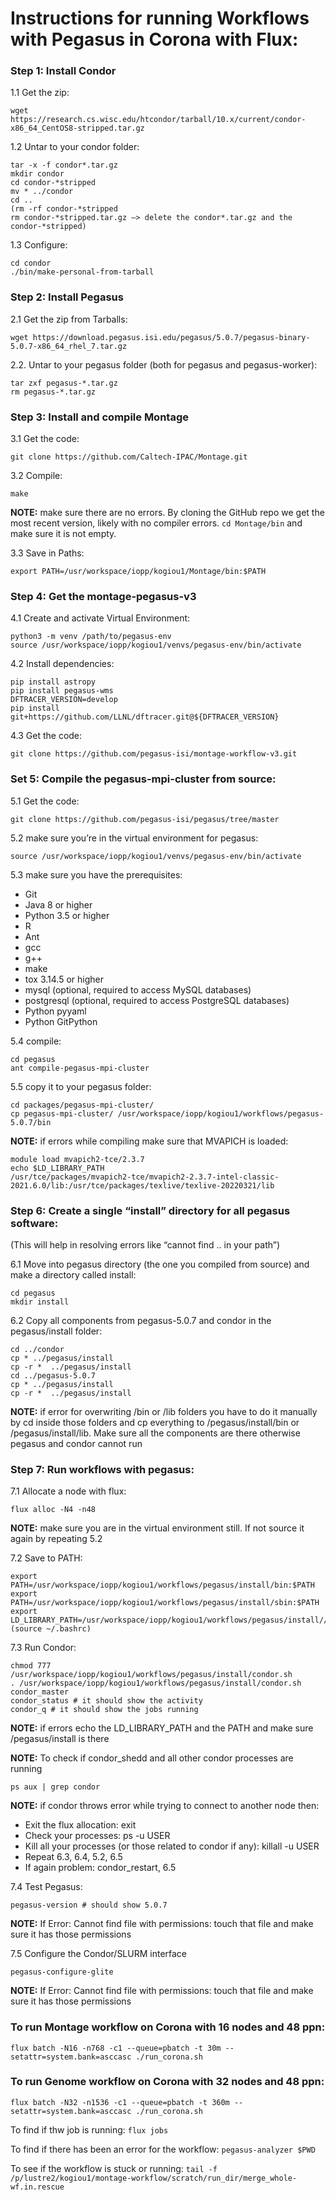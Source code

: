 # Instructions for running Workflows with Pegasus in Corona with Flux:

### Step 1: Install Condor

1.1 Get the zip:
```
wget https://research.cs.wisc.edu/htcondor/tarball/10.x/current/condor-x86_64_CentOS8-stripped.tar.gz
```

1.2 Untar to your condor folder:
```
tar -x -f condor*.tar.gz
mkdir condor
cd condor-*stripped
mv * ../condor
cd ..
(rm -rf condor-*stripped 
rm condor-*stripped.tar.gz —> delete the condor*.tar.gz and the condor-*stripped)
```

1.3 Configure:
```
cd condor
./bin/make-personal-from-tarball
```

### Step 2: Install Pegasus

2.1 Get the zip from Tarballs:
```
wget https://download.pegasus.isi.edu/pegasus/5.0.7/pegasus-binary-5.0.7-x86_64_rhel_7.tar.gz 
```

2.2. Untar to your pegasus folder (both for pegasus and pegasus-worker):
```
tar zxf pegasus-*.tar.gz
rm pegasus-*.tar.gz
```

### Step 3:  Install and compile Montage

3.1 Get the code:
```
git clone https://github.com/Caltech-IPAC/Montage.git
```

3.2 Compile:
```
make
```

 **NOTE:** make sure there are no errors. By cloning the GitHub repo we get the most recent version, likely with no compiler errors. 
```cd Montage/bin``` and make sure it is not empty.

3.3 Save in Paths:
```
export PATH=/usr/workspace/iopp/kogiou1/Montage/bin:$PATH
```

### Step 4: Get the montage-pegasus-v3

4.1 Create and activate Virtual Environment:
```
python3 -m venv /path/to/pegasus-env
source /usr/workspace/iopp/kogiou1/venvs/pegasus-env/bin/activate
```

4.2 Install dependencies:
```
pip install astropy
pip install pegasus-wms
DFTRACER_VERSION=develop
pip install git+https://github.com/LLNL/dftracer.git@${DFTRACER_VERSION}
```

4.3 Get the code:
```
git clone https://github.com/pegasus-isi/montage-workflow-v3.git
```

### Set 5: Compile the pegasus-mpi-cluster from source:

5.1 Get the code:
```
git clone https://github.com/pegasus-isi/pegasus/tree/master
```

5.2 make sure you’re in the virtual environment for pegasus:
```
source /usr/workspace/iopp/kogiou1/venvs/pegasus-env/bin/activate
```

5.3 make sure you have the prerequisites:
* Git
* Java 8 or higher
* Python 3.5 or higher
* R
* Ant
* gcc
* g++
* make
* tox 3.14.5 or higher
* mysql (optional, required to access MySQL databases)
* postgresql (optional, required to access PostgreSQL databases)
* Python pyyaml
* Python GitPython

5.4 compile:
```
cd pegasus
ant compile-pegasus-mpi-cluster
```

5.5 copy it to your pegasus folder:
```
cd packages/pegasus-mpi-cluster/
cp pegasus-mpi-cluster/ /usr/workspace/iopp/kogiou1/workflows/pegasus-5.0.7/bin
```

**NOTE:** if errors while compiling make sure that MVAPICH is loaded:
```
module load mvapich2-tce/2.3.7
echo $LD_LIBRARY_PATH
/usr/tce/packages/mvapich2-tce/mvapich2-2.3.7-intel-classic-2021.6.0/lib:/usr/tce/packages/texlive/texlive-20220321/lib
```

### Step 6: Create a single “install” directory for all pegasus software:
(This will help in resolving errors like “cannot find .. in your path”)

6.1 Move into pegasus directory (the one you compiled from source) and make a directory called install:
```
cd pegasus
mkdir install
```

6.2 Copy all components from pegasus-5.0.7 and condor in the pegasus/install folder:
```
cd ../condor 
cp * ../pegasus/install
cp -r *  ../pegasus/install
cd ../pegasus-5.0.7
cp * ../pegasus/install
cp -r *  ../pegasus/install
```

**NOTE:** if error for overwriting /bin or /lib folders you have to do it manually by cd inside those folders and cp everything to /pegasus/install/bin or 
/pegasus/install/lib. Make sure all the components are there otherwise pegasus and condor cannot run

### Step 7: Run workflows with pegasus:

7.1 Allocate a node with flux:
```
flux alloc -N4 -n48
```

**NOTE:** make sure you are in the virtual environment still. If not source it again by repeating 5.2

7.2 Save to PATH:
```
export PATH=/usr/workspace/iopp/kogiou1/workflows/pegasus/install/bin:$PATH
export PATH=/usr/workspace/iopp/kogiou1/workflows/pegasus/install/sbin:$PATH
export LD_LIBRARY_PATH=/usr/workspace/iopp/kogiou1/workflows/pegasus/install//lib:$LD_LIBRARY_PATH
(source ~/.bashrc)
```

7.3 Run Condor:
```
chmod 777 /usr/workspace/iopp/kogiou1/workflows/pegasus/install/condor.sh
. /usr/workspace/iopp/kogiou1/workflows/pegasus/install/condor.sh
condor_master
condor_status # it should show the activity
condor_q # it should show the jobs running
```

**NOTE:** if errors echo the LD_LIBRARY_PATH and the PATH and make sure /pegasus/install is there

**NOTE:** To check if condor_shedd and all other condor processes are running
```
ps aux | grep condor
```

**NOTE:** if condor throws error while trying to connect to another node then:
- Exit the flux allocation: exit
- Check your processes: ps -u USER
- Kill all your processes (or those related to condor if any): killall -u USER
- Repeat 6.3, 6.4, 5.2, 6.5
- If again problem: condor_restart, 6.5

7.4 Test Pegasus:
```
pegasus-version # should show 5.0.7
```

**NOTE:** If Error: Cannot find file with permissions: touch that file and make sure it has those permissions

7.5 Configure the Condor/SLURM interface
```
pegasus-configure-glite
```

**NOTE:** If Error: Cannot find file with permissions: touch that file and make sure it has those permissions

### To run Montage workflow on Corona with 16 nodes and 48 ppn:

```
flux batch -N16 -n768 -c1 --queue=pbatch -t 30m --setattr=system.bank=asccasc ./run_corona.sh
```

### To run Genome workflow on Corona with 32 nodes and 48 ppn:

```
flux batch -N32 -n1536 -c1 --queue=pbatch -t 360m --setattr=system.bank=asccasc ./run_corona.sh
```

To find if thw job is running: ```flux jobs```

To find if there has been an error for the workflow: ```pegasus-analyzer $PWD```

To see if the workflow is stuck or running: ```tail -f /p/lustre2/kogiou1/montage-workflow/scratch/run_dir/merge_whole-wf.in.rescue```

